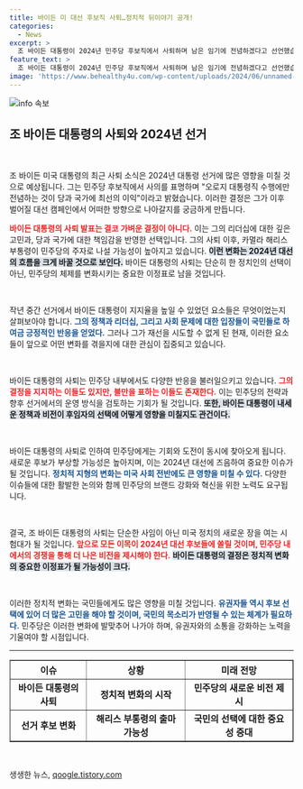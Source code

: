 ```yaml
---
title: 바이든 미 대선 후보직 사퇴…정치적 뒤이야기 공개!
categories:
  - News
excerpt: >
  조 바이든 대통령이 2024년 민주당 후보직에서 사퇴하며 남은 임기에 전념하겠다고 선언했습니다. 재선 압박 속에서 밝혀진 그의 결단, 그 이면에 숨겨진 정치적 전개는? 클릭해 상세한 내용을 확인하세요!
feature_text: >
  조 바이든 대통령이 2024년 민주당 후보직에서 사퇴하며 남은 임기에 전념하겠다고 선언했습니다. 재선 압박 속에서 밝혀진 그의 결단, 그 이면에 숨겨진 정치적 전개는? 클릭해 상세한 내용을 확인하세요!
image: 'https://www.behealthy4u.com/wp-content/uploads/2024/06/unnamed-file.png'
---
```


<p><img src="https://www.behealthy4u.com/wp-content/uploads/2024/06/unnamed-file.png" alt="info 속보" /></p>

<h2 data-ke-size="size26">조 바이든 대통령의 사퇴와 2024년 선거</h2>

<p data-ke-size="size16">&nbsp;</p>

<p>조 바이든 미국 대통령의 최근 사퇴 소식은 2024년 대통령 선거에 많은 영향을 미칠 것으로 예상됩니다. 그는 민주당 후보직에서 사의를 표명하며 "오로지 대통령직 수행에만 전념하는 것이 당과 국가에 최선의 이익"이라고 밝혔습니다. 이러한 결정은 그가 이후 벌어질 대선 캠페인에서 어떠한 방향으로 나아갈지를 궁금하게 만듭니다.</p>

<p><b><span style="color: #ee2323;">바이든 대통령의 사퇴 발표는 결코 가벼운 결정이 아니다.</span></b> 이는 그의 리더십에 대한 깊은 고민과, 당과 국가에 대한 책임감을 반영한 선택입니다. 그의 사퇴 이후, 카멀라 해리스 부통령이 민주당의 주자로 나설 가능성이 높아지고 있습니다. <b><span style="background-color: #21538527;">이런 변화는 2024년 대선의 흐름을 크게 바꿀 것으로 보인다.</span></b> 바이든 대통령의 사퇴는 단순히 한 정치인의 선택이 아닌, 민주당의 체제를 변화시키는 중요한 이정표로 남을 것입니다.</p>

<p data-ke-size="size16">&nbsp;</p>

<p>작년 중간 선거에서 바이든 대통령이 지지율을 높일 수 있었던 요소들은 무엇이었는지 살펴보아야 합니다. <b><span style="color: #1a5490;">그의 정책과 리더십, 그리고 사회 문제에 대한 입장들이 국민들로 하여금 긍정적인 반응을 얻었다.</span></b> 그러나 그가 재선을 시도할 수 없게 된 현재, 이러한 요소들이 앞으로 어떤 변화를 겪을지에 대한 관심이 집중되고 있습니다.</p>

<p data-ke-size="size16">&nbsp;</p>

<p>바이든 대통령의 사퇴는 민주당 내부에서도 다양한 반응을 불러일으키고 있습니다. <b><span style="color: #ee2323;">그의 결정을 지지하는 이들도 있지만, 불만을 표하는 이들도 존재한다.</span></b> 이는 민주당의 전략과 향후 선거에서의 운영 방식을 검토하는 기회가 될 것입니다. <b><span style="background-color: #21538527;">또한, 바이든 대통령이 내세운 정책과 비전이 후임자의 선택에 어떻게 영향을 미칠지도 관건이다.</span></b> </p>

<p data-ke-size="size16">&nbsp;</p>

<p>바이든 대통령의 사퇴로 인하여 민주당에게는 기회와 도전이 동시에 찾아오게 됩니다. 새로운 후보가 부상할 가능성은 높아지며, 이는 2024년 대선에 즈음하여 중요한 이슈가 될 것입니다. <b><span style="color: #1a5490;">정치적 지형의 변화는 미국 사회 전반에도 큰 영향을 미칠 수 있다.</span></b> 다양한 이슈들에 대한 활발한 논의와 함께 민주당의 브랜드 강화와 혁신을 위한 노력도 요구됩니다.</p>

<p data-ke-size="size16">&nbsp;</p>

<p>결국, 조 바이든 대통령의 사퇴는 단순한 사임이 아닌 미국 정치의 새로운 장을 여는 시험대가 될 것입니다. <b><span style="color: #ee2323;">앞으로 모든 이목이 2024년 대선 후보들에 쏠릴 것이며, 민주당 내에서의 경쟁을 통해 더 나은 비전을 제시해야 한다.</span></b> <b><span style="background-color: #21538527;">바이든 대통령의 결정은 정치적 변화의 중요한 이정표가 될 가능성이 크다.</span></b></p>

<p data-ke-size="size16">&nbsp;</p>

<p>이러한 정치적 변화는 국민들에게도 많은 영향을 미칠 것입니다. <b><span style="color: #1a5490;">유권자들 역시 후보 선택에 있어 더 많은 고민을 해야 할 것이며, 국민의 목소리가 반영될 수 있는 체계가 필요하다.</span></b> 민주당은 이러한 변화에 발맞추어 나가야 하며, 유권자와의 소통을 강화하는 노력을 기울여야 할 시점입니다.</p>

<hr>

<table style="width: 100%; border-collapse: collapse;" border="1">
  <tr>
    <th style="text-align: center; height: 17px;"><b>이슈</b></th>
    <th style="text-align: center; height: 17px;"><b>상황</b></th>
    <th style="text-align: center; height: 17px;"><b>미래 전망</b></th>
  </tr>
  <tr>
    <td style="text-align: center; height: 17px;"><b>바이든 대통령의 사퇴</b></td>
    <td style="text-align: center; height: 17px;"><b>정치적 변화의 시작</b></td>
    <td style="text-align: center; height: 17px;"><b>민주당의 새로운 비전 제시</b></td>
  </tr>
  <tr>
    <td style="text-align: center; height: 17px;"><b>선거 후보 변화</b></td>
    <td style="text-align: center; height: 17px;"><b>해리스 부통령의 출마 가능성</b></td>
    <td style="text-align: center; height: 17px;"><b>국민의 선택에 대한 중요성 증대</b></td>
  </tr>
</table>

<p data-ke-size="size16">&nbsp;</p>
생생한 뉴스, <a href="https://qoogle.tistory.com" rel="dofollow">qoogle.tistory.com</a>



